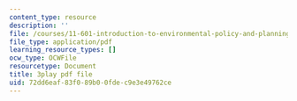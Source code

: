 ```yaml
---
content_type: resource
description: ''
file: /courses/11-601-introduction-to-environmental-policy-and-planning-fall-2016/72dd6eaf83f089b00fdec9e3e49762ce_gj8RoTm9jxM.pdf
file_type: application/pdf
learning_resource_types: []
ocw_type: OCWFile
resourcetype: Document
title: 3play pdf file
uid: 72dd6eaf-83f0-89b0-0fde-c9e3e49762ce
---
```

